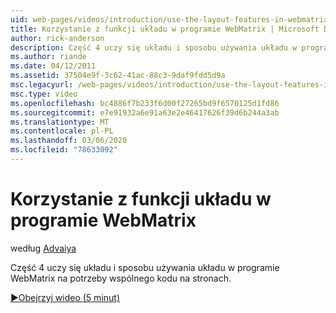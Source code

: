 ```yaml
---
uid: web-pages/videos/introduction/use-the-layout-features-in-webmatrix
title: Korzystanie z funkcji układu w programie WebMatrix | Microsoft Docs
author: rick-anderson
description: Część 4 uczy się układu i sposobu używania układu w programie WebMatrix na potrzeby wspólnego kodu na stronach.
ms.author: riande
ms.date: 04/12/2011
ms.assetid: 37504e9f-3c62-41ac-88c3-9daf9fdd5d9a
msc.legacyurl: /web-pages/videos/introduction/use-the-layout-features-in-webmatrix
msc.type: video
ms.openlocfilehash: bc4886f7b233f6d00f27265bd9f6570125d1fd86
ms.sourcegitcommit: e7e91932a6e91a63e2e46417626f39d6b244a3ab
ms.translationtype: MT
ms.contentlocale: pl-PL
ms.lasthandoff: 03/06/2020
ms.locfileid: "78633092"
---
```

# <a name="use-the-layout-features-in-webmatrix"></a>Korzystanie z funkcji układu w programie WebMatrix

według [Advaiya](https://twitter.com/Advaiyasolns)

Część 4 uczy się układu i sposobu używania układu w programie WebMatrix na potrzeby wspólnego kodu na stronach.

[&#9654;Obejrzyj wideo (5 minut)](https://channel9.msdn.com/Blogs/ASP-NET-Site-Videos/use-the-layout-features-in-webmatrix)

